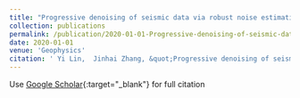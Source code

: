 ```yaml
---
title: "Progressive denoising of seismic data via robust noise estimation in dual domains"
collection: publications
permalink: /publication/2020-01-01-Progressive-denoising-of-seismic-data-via-robust-noise-estimation-in-dual-domains
date: 2020-01-01
venue: 'Geophysics'
citation: ' Yi Lin,  Jinhai Zhang, &quot;Progressive denoising of seismic data via robust noise estimation in dual domains.&quot; Geophysics, 2020.'
---
```

Use [Google Scholar](https://scholar.google.com/scholar?q=Progressive+denoising+of+seismic+data+via+robust+noise+estimation+in+dual+domains){:target="_blank"} for full citation